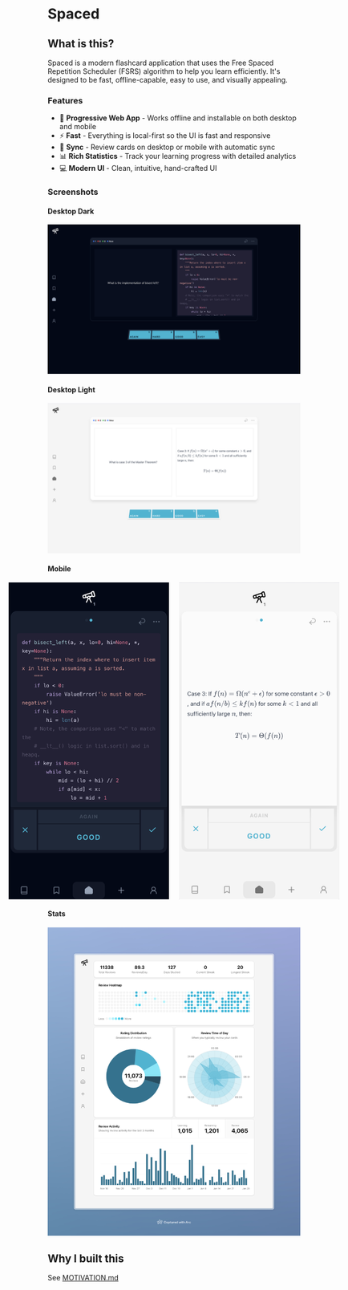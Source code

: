 # Spaced

## What is this?

Spaced is a modern flashcard application that uses the Free Spaced Repetition Scheduler (FSRS) algorithm to help you learn efficiently. It's designed to be fast, offline-capable, easy to use, and visually appealing.

### Features

- 📱 **Progressive Web App** - Works offline and installable on both desktop and mobile
- ⚡ **Fast** - Everything is local-first so the UI is fast and responsive
- 🔄 **Sync** - Review cards on desktop or mobile with automatic sync
- 📊 **Rich Statistics** - Track your learning progress with detailed analytics
- 💻 **Modern UI** - Clean, intuitive, hand-crafted UI

### Screenshots

#### Desktop Dark

![Desktop](public/screenshots/desktop.png)

#### Desktop Light

![Desktop light](public/screenshots/desktop-light.png)

#### Mobile

<div style="display: flex; justify-content: center; gap: 20px;">
  <img src="public/screenshots/mobile.png" alt="Mobile" width="320"/>
  <img src="public/screenshots/mobile-light.png" alt="Mobile light" width="320"/>
</div>

#### Stats

![Stats](public/screenshots/stats.jpeg)

## Why I built this

See [MOTIVATION.md](docs/MOTIVATION.md)
